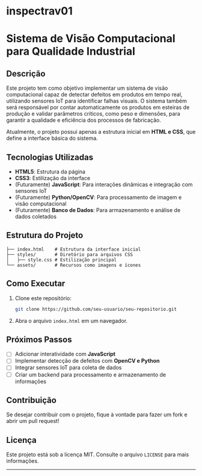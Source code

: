 # inspectrav01
# Sistema de Visão Computacional para Qualidade Industrial

## Descrição
Este projeto tem como objetivo implementar um sistema de visão computacional capaz de detectar defeitos em produtos em tempo real, utilizando sensores IoT para identificar falhas visuais. O sistema também será responsável por contar automaticamente os produtos em esteiras de produção e validar parâmetros críticos, como peso e dimensões, para garantir a qualidade e eficiência dos processos de fabricação.

Atualmente, o projeto possui apenas a estrutura inicial em **HTML e CSS**, que define a interface básica do sistema.

## Tecnologias Utilizadas
- **HTML5**: Estrutura da página
- **CSS3**: Estilização da interface
- (Futuramente) **JavaScript**: Para interações dinâmicas e integração com sensores IoT
- (Futuramente) **Python/OpenCV**: Para processamento de imagem e visão computacional
- (Futuramente) **Banco de Dados**: Para armazenamento e análise de dados coletados

## Estrutura do Projeto
```
├── index.html    # Estrutura da interface inicial
├── styles/       # Diretório para arquivos CSS
│   ├── style.css # Estilização principal
└── assets/       # Recursos como imagens e ícones
```

## Como Executar
1. Clone este repositório:
   ```bash
   git clone https://github.com/seu-usuario/seu-repositorio.git
   ```
2. Abra o arquivo `index.html` em um navegador.

## Próximos Passos
- [ ] Adicionar interatividade com **JavaScript**
- [ ] Implementar detecção de defeitos com **OpenCV e Python**
- [ ] Integrar sensores IoT para coleta de dados
- [ ] Criar um backend para processamento e armazenamento de informações

## Contribuição
Se desejar contribuir com o projeto, fique à vontade para fazer um fork e abrir um pull request!

## Licença
Este projeto está sob a licença MIT. Consulte o arquivo `LICENSE` para mais informações.

---
